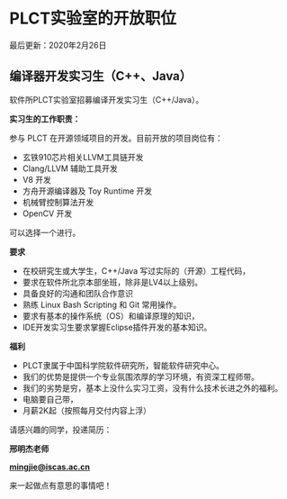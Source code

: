 # PLCT实验室的开放职位

最后更新：2020年2月26日

## 编译器开发实习生（C++、Java）

软件所PLCT实验室招募编译开发实习生（C++/Java）。

**实习生的工作职责：**

参与 PLCT 在开源领域项目的开发。目前开放的项目岗位有：
- 玄铁910芯片相关LLVM工具链开发
- Clang/LLVM 辅助工具开发
- V8 开发
- 方舟开源编译器及 Toy Runtime 开发
- 机械臂控制算法开发
- OpenCV 开发

可以选择一个进行。

**要求**

- 在校研究生或大学生，C++/Java 写过实际的（开源）工程代码，
- 要求在软件所北京本部坐班，除非是LV4以上级别。
- 具备良好的沟通和团队合作意识
- 熟练 Linux Bash Scripting 和 Git 常用操作。
- 要求有基本的操作系统（OS）和编译原理的知识，
- IDE开发实习生要求掌握Eclipse插件开发的基本知识。

**福利**

- PLCT隶属于中国科学院软件研究所，智能软件研究中心。
- 我们的优势是提供一个专业氛围浓厚的学习环境，有资深工程师带。
- 我们的劣势是穷，基本上没什么实习工资，没有什么技术长进之外的福利。
- 电脑要自己带，
- 月薪2K起（按照每月交付内容上浮）

请感兴趣的同学，投递简历：

**邢明杰老师**

**mingjie@iscas.ac.cn**

来一起做点有意思的事情吧！
